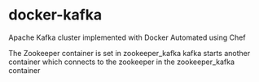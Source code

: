# docker-kafka
Apache Kafka cluster implemented with Docker
Automated using Chef

The Zookeeper container is set in zookeeper_kafka
kafka starts another container which connects to the zookeeper in the zookeeper_kafka container
